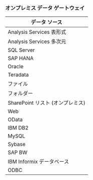 ### <a name="on-premises-data-gateway"></a>オンプレミス データ ゲートウェイ
| **データ ソース** |
| --- |
| Analysis Services 表形式 |
| Analysis Services 多次元 |
| SQL Server |
| SAP HANA |
| Oracle |
| Teradata |
| ファイル |
| フォルダー |
| SharePoint リスト (オンプレミス) |
| Web |
| OData |
| IBM DB2 |
| MySQL |
| Sybase |
| SAP BW |
| IBM Informix データベース |
| ODBC |

